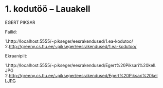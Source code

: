 # 1. kodutöö – Lauakell

EGERT PIKSAR


Failid:

1.http://localhost:5555/~pikseger/eesrakendused/1.ea-kodutoo/
2.http://greeny.cs.tlu.ee/~pikseger/eesrakendused/1.ea-kodutoo/

Ekraanipilt:

1.http://localhost:5555/~pikseger/eesrakendused/Egert%20Piksari%20kell.JPG
2.http://greeny.cs.tlu.ee/~pikseger/eesrakendused/Egert%20Piksari%20kell.JPG
